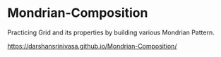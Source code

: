 # Mondrian-Composition
Practicing Grid and its properties by building various Mondrian Pattern.

https://darshansrinivasa.github.io/Mondrian-Composition/
